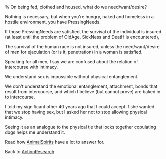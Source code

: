 % On being fed, clothed and housed, what do we need/want/desire?

Nothing is necessary, but when you're hungry, naked and homeless in a hostile environment, you have PressingNeeds.

If those PressingNeeds are satisfied, the survival of the individual is insured (at least until the problem of OldAge, SickNess and DeatH is encountered),

The survival of the human race is not insured, unless the need/want/desire of men for ejaculation (or is it, penetration) in a woman is satisfied.

Speaking for all men, I say we are confused about the relation of intercourse with intimacy.

We understand sex is impossible without physical entanglement.

We don't understand the emotional entanglement, attachment, bonds that result from intercourse, and which I believe (but cannot prove) are baked in to intercourse.

I told my significant other 40 years ago that I could accept if she wanted that we stop having sex, but I asked her not to stop allowing physical intimacy.

Seeing it as an analogue to the physical tie that locks together copulating dogs helps me understand it.

Read how [AnimalSpirits](AnimalSpirits.html) have a lot to answer for.

Back to [ActionResearch](ActionResearch.html)
